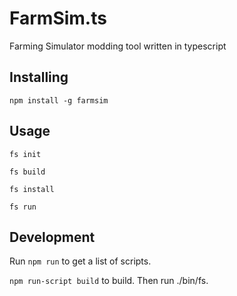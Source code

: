 # FarmSim.ts

Farming Simulator modding tool written in typescript

## Installing

`npm install -g farmsim`

## Usage

`fs init`

`fs build`

`fs install`

`fs run`



## Development

Run `npm run` to get a list of scripts.

`npm run-script build` to build. Then run ./bin/fs.
